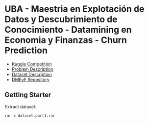 #  UBA - Maestria en Explotación de Datos y Descubrimiento de Conocimiento - Datamining en Economia y Finanzas - Churn Prediction

* [Kaggle Competition](https://www.kaggle.com/c/uba-dmeyf2021-primera/overview)
* [Problem Description](https://github.com/magistery-tps/dm-eyf-tp1/blob/feat/improve-metrics-and-new-model/tp1/doc/102_PresentaciondelProblema.pdf)
* [Dataset Description](https://github.com/magistery-tps/dm-eyf-tp1/blob/feat/improve-metrics-and-new-model/tp1/doc/DiccionarioDatos.ods?raw=true)
* [DMEyF Repository](https://github.com/dmecoyfin/dmeyf)

## Getting Starter

Extract dataset:
```bash
rar x dataset.part1.rar
```

